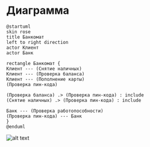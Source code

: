# Диаграмма
```
@startuml
skin rose
title Банкомат
left to right direction
actor Клиент
actor Банк

rectangle Банкомат {
Клиент --- (Снятие наличных)
Клиент --- (Проверка баланса)
Клиент --- (Пополнение карты)
(Проверка пин-кода)

(Проверка баланса) .> (Проверка пин-кода) : include
(Снятие наличных) .> (Проверка пин-кода) : include

Банк --- (Проверка работопособности)
(Проверка пин-кода) --- Банк
}
@enduml
```

![alt text](https://github.com/st-georgy/TMP/tree/master/lab1/img/1.png)

